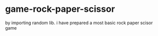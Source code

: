 # game-rock-paper-scissor
by importing  random lib. i have prepared a most basic  rock paper  scisor game  
